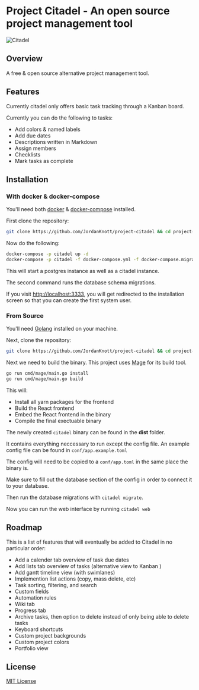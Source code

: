 # Project Citadel - An open source project management tool

![Citadel](https://github.com/jordanknott/project-citadel/raw/master/.github/citadel_preview.png)

## Overview

A free & open source alternative project management tool.

## Features

Currently citadel only offers basic task tracking through a Kanban board.

Currently you can do the following to tasks:

- Add colors & named labels
- Add due dates
- Descriptions written in Markdown
- Assign members
- Checklists
- Mark tasks as complete

## Installation

### With docker & docker-compose

You'll need both [docker](https://www.docker.com/) & [docker-compose](https://docs.docker.com/compose/install/) installed.

First clone the repository:

``` bash
git clone https://github.com/JordanKnott/project-citadel && cd project-citadel
```

Now do the following:

``` bash
docker-compose -p citadel up -d
docker-compose -p citadel -f docker-compose.yml -f docker-compose.migrate.yml run --rm migrate
```

This will start a postgres instance as well as a citadel instance.

The second command runs the database schema migrations.

If you visit [http://localhost:3333](http://localhost:3333), you will get redirected to the installation
screen so that you can create the first system user.

### From Source

You'll need [Golang](https://golang.org/dl/) installed on your machine.

Next, clone the repository:

``` bash
git clone https://github.com/JordanKnott/project-citadel && cd project-citadel
```

Next we need to build the binary. This project uses [Mage](https://magefile.org/) for its build tool.

``` bash
go run cmd/mage/main.go install
go run cmd/mage/main.go build
```

This will:

- Install all yarn packages for the frontend
- Build the React frontend
- Embed the React frontend in the binary
- Compile the final exectuable binary

The newly created `citadel` binary can be found in the __dist__ folder.

It contains everything neccessary to run except the config file. An example config file can be found in `conf/app.example.toml`

The config will need to be copied to a `conf/app.toml` in the same place the binary is.

Make sure to fill out the database section of the config in order to connect it to your database.

Then run the database migrations with `citadel migrate`.

Now you can run the web interface by running `citadel web`

## Roadmap

This is a list of features that will eventually be added to Citadel in no particular order:

- Add a calender tab overview of task due dates
- Add lists tab overview of tasks (alternative view to Kanban )
- Add gantt timeline view (with swimlanes)
- Implemention list actions (copy, mass delete, etc)
- Task sorting, filtering, and search
- Custom fields
- Automation rules
- Wiki tab
- Progress tab
- Archive tasks, then option to delete instead of only being able to delete tasks
- Keyboard shortcuts
- Custom project backgrounds
- Custom project colors
- Portfolio view

## License

[MIT License](LICENSE)

